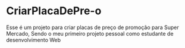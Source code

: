 # CriarPlacaDePre-o
Esse é um projeto para criar placas de preço de promoção para Super Mercado, Sendo o meu primeiro projeto pessoal  como estudante de desenvolvimento Web
